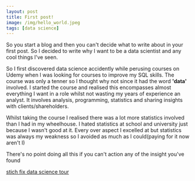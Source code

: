 ```yaml
---
layout: post
title: First post!
image: /img/hello_world.jpeg
tags: [data science]
---
```


So you start a blog and then you can't decide what to write about in your first post. So I decided to write why I want to be a data scientist and any cool things I've seen.

So I first discovered data science accidently while perusing courses on Udemy when I was looking for courses to improve my SQL skills.
The course was only a tenner so I thought why not since it had the word **'data'** involved. I started the course and realised this encompasses almost everything I want in a role whilst not wasting my years of experience an analyst. It involves analysis, programming, statistics and sharing insights with clients/shareholders. 

Whilst taking the course I realised there was a lot more statistics involved than I had in my wheelhouse. I hated statistics at school and university just because I wasn't good at it. Every over aspect I excelled at but statistics was always my weakness so I avoided as much as I could(paying for it now aren't I)




There's no point doing all this if you can't action any of the insight you've found


[stich fix data science tour](http://algorithms-tour.stitchfix.com/)
